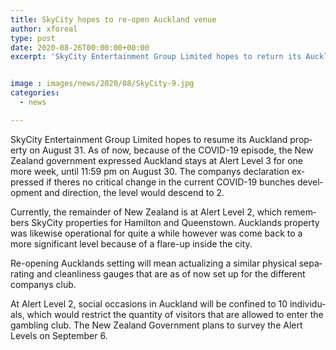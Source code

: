 ```yaml
---
title: SkyCity hopes to re-open Auckland venue
author: xforeal 
type: post
date: 2020-08-26T00:00:00+00:00
excerpt: 'SkyCity Entertainment Group Limited hopes to return its Auckland property on August 31 '


image : images/news/2020/08/SkyCity-9.jpg
categories:
  - news

---
```

<span lang="EN-US">SkyCity Entertainment Group Limited hopes to resume its Auckland property on August 31. As of now, because of the COVID-19 episode, the New Zealand government expressed Auckland stays at Alert Level 3 for one more week, until 11:59 pm on August 30. The companys declaration expressed if theres no critical change in the current COVID-19 bunches development and direction, the level would descend to 2. </span>

<span lang="EN-US">Currently, the remainder of New Zealand is at Alert Level 2, which remembers SkyCity properties for Hamilton and Queenstown. Aucklands property was likewise operational for quite a while however was come back to a more significant level because of a flare-up inside the city. </span>

<span lang="EN-US">Re-opening Aucklands setting will mean actualizing a similar physical separating and cleanliness gauges that are as of now set up for the different companys club. </span>

<span lang="EN-US">At Alert Level 2, social occasions in Auckland will be confined to 10 individuals, which would restrict the quantity of visitors that are allowed to enter the gambling club. The New Zealand Government plans to survey the Alert Levels on September 6. </span>